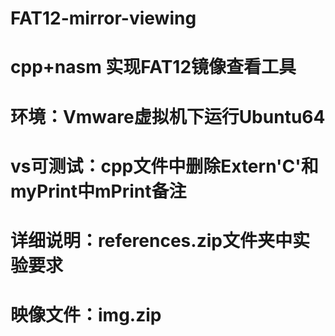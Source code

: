 # FAT12-mirror-viewing
# cpp+nasm 实现FAT12镜像查看工具
# 环境：Vmware虚拟机下运行Ubuntu64
# vs可测试：cpp文件中删除Extern'C'和myPrint中mPrint备注
# 详细说明：references.zip文件夹中实验要求
# 映像文件：img.zip 

